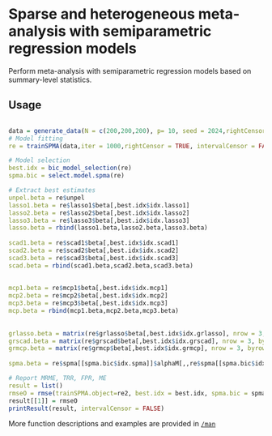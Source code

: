 # Sparse and heterogeneous meta-analysis with semiparametric regression models
Perform meta-analysis with semiparametric regression models based on summary-level statistics. 
## Usage

```R

data = generate_data(N = c(200,200,200), p= 10, seed = 2024,rightCensor = TRUE, correlate = TRUE, intervalCensor =FALSE
# Model fitting
re = trainSPMA(data,iter = 1000,rightCensor = TRUE, intervalCensor = FALSE,m = 5)

# Model selection
best.idx = bic_model_selection(re)
spma.bic = select.model.spma(re)

# Extract best estimates 
unpel.beta = re$unpel
lasso1.beta = re$lasso1$beta[,best.idx$idx.lasso1]
lasso2.beta = re$lasso2$beta[,best.idx$idx.lasso2]
lasso3.beta = re$lasso3$beta[,best.idx$idx.lasso3]  
lasso.beta = rbind(lasso1.beta,lasso2.beta,lasso3.beta)
  
scad1.beta = re$scad1$beta[,best.idx$idx.scad1]
scad2.beta = re$scad2$beta[,best.idx$idx.scad2]
scad3.beta = re$scad3$beta[,best.idx$idx.scad3]
scad.beta = rbind(scad1.beta,scad2.beta,scad3.beta)
  
  
mcp1.beta = re$mcp1$beta[,best.idx$idx.mcp1]
mcp2.beta = re$mcp2$beta[,best.idx$idx.mcp2]
mcp3.beta = re$mcp3$beta[,best.idx$idx.mcp3]
mcp.beta = rbind(mcp1.beta,mcp2.beta,mcp3.beta)
  
  
grlasso.beta = matrix(re$grlasso$beta[,best.idx$idx.grlasso], nrow = 3, byrow = TRUE)
grscad.beta = matrix(re$grscad$beta[,best.idx$idx.grscad], nrow = 3, byrow = TRUE)
grmcp.beta = matrix(re$grmcp$beta[,best.idx$idx.grmcp], nrow = 3, byrow = TRUE)
  
spma.beta = re$spma[[spma.bic$idx.spma]]$alphaM[,,re$spma[[spma.bic$idx.spma]]$bbk]

# Report MRME, TRR, FPR, ME
result = list()
rmseO = rmse(trainSPMA.object=re2, best.idx = best.idx, spma.bic = spma.bic, Data = tt)
result[[1]] = rmseO
printResult(result, intervalCensor = FALSE)
```
More function descriptions and examples are provided in [`/man`](https://github.com/libedeutch/SPMA/tree/main/man)
